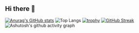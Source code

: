 ## Hi there 👋

<!--
**muzinan123/muzinan123** is a ✨ _special_ ✨ repository because its `README.md` (this file) appears on your GitHub profile.

Here are some ideas to get you started:

- 🔭 I’m currently working on ...
- 🌱 I’m currently learning ...
- 👯 I’m looking to collaborate on ...
- 🤔 I’m looking for help with ...
- 💬 Ask me about ...
- 📫 How to reach me: ...
- 😄 Pronouns: ...
- ⚡ Fun fact: ...
-->

[![Anurag's GitHub stats](https://github-readme-stats.vercel.app/api?username=muzinan123)](https://github.com/anuraghazra/github-readme-stats)
![Top Langs](https://github-readme-stats.vercel.app/api/top-langs/?username=muzinan123)
[![trophy](https://github-profile-trophy.vercel.app/?username=muzinan123)](https://github.com/ryo-ma/github-profile-trophy)
[![GitHub Streak](https://github-readme-streak-stats.herokuapp.com/?user=muzinan123)](https://git.io/streak-stats)
![Ashutosh's github activity graph](https://github-readme-activity-graph.vercel.app/graph?username=muzinan123)




